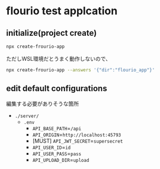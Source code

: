 # flourio test applcation

## initialize(project create)
```sh
npx create-frourio-app
```
ただしWSL環境だとうまく動作しないので、
```sh
npx create-frourio-app --answers '{"dir":"flourio_app"}'
```

## edit default configurations
編集する必要がありそうな箇所
* `./server/`
	* `.env`
		* `API_BASE_PATH`=`/api`
		* `API_ORIGIN`=`http://localhost:45793`
		* [MUST] `API_JWT_SECRET`=`supersecret`
		* `API_USER_ID`=`id`
		* `API_USER_PASS`=`pass`
		* `API_UPLOAD_DIR`=`upload`

